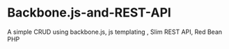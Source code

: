 Backbone.js-and-REST-API
========================

A simple CRUD using backbone.js, js templating , Slim REST API, Red Bean PHP

